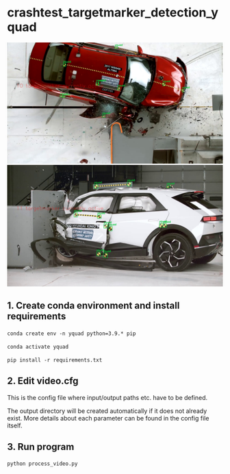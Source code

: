 # crashtest_targetmarker_detection_yquad
![visualization](https://github.com/DataScienceLabFHSWF/crashtest_targetmarker_detection_yquad/blob/main/08_03_152.jpg)
![visualization](https://github.com/DataScienceLabFHSWF/crashtest_targetmarker_detection_yquad/blob/main/hyu_01_8.jpg)

## 1. Create conda environment and install requirements
`conda create env -n yquad python=3.9.* pip`

`conda activate yquad`

`pip install -r requirements.txt`

## 2. Edit video.cfg
This is the config file where input/output paths etc. have to be defined.

The output directory will be created automatically if it does not already exist. More details about each parameter can be found in the config file itself.

## 3. Run program
`python process_video.py`
